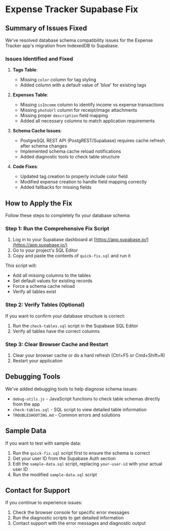 # Expense Tracker Supabase Fix

## Summary of Issues Fixed

We've resolved database schema compatibility issues for the Expense Tracker app's migration from IndexedDB to Supabase.

### Issues Identified and Fixed

1. **Tags Table**:
   - Missing `color` column for tag styling
   - Added column with a default value of 'blue' for existing tags

2. **Expenses Table**:
   - Missing `isIncome` column to identify income vs expense transactions
   - Missing `photoUrl` column for receipt/image attachments
   - Missing proper `description` field mapping
   - Added all necessary columns to match application requirements

3. **Schema Cache Issues**:
   - PostgreSQL REST API (PostgREST/Supabase) requires cache refresh after schema changes
   - Implemented schema cache reload notifications
   - Added diagnostic tools to check table structure

4. **Code Fixes**:
   - Updated tag creation to properly include color field
   - Modified expense creation to handle field mapping correctly
   - Added fallbacks for missing fields

## How to Apply the Fix

Follow these steps to completely fix your database schema:

### Step 1: Run the Comprehensive Fix Script

1. Log in to your Supabase dashboard at [https://app.supabase.io/](https://app.supabase.io/)
2. Go to your project's SQL Editor
3. Copy and paste the contents of `quick-fix.sql` and run it

This script will:
- Add all missing columns to the tables
- Set default values for existing records
- Force a schema cache reload
- Verify all tables exist

### Step 2: Verify Tables (Optional)

If you want to confirm your database structure is correct:

1. Run the `check-tables.sql` script in the Supabase SQL Editor
2. Verify all tables have the correct columns

### Step 3: Clear Browser Cache and Restart

1. Clear your browser cache or do a hard refresh (Ctrl+F5 or Cmd+Shift+R)
2. Restart your application

## Debugging Tools

We've added debugging tools to help diagnose schema issues:

- `debug-utils.js` - JavaScript functions to check table schemas directly from the app
- `check-tables.sql` - SQL script to view detailed table information
- `TROUBLESHOOTING.md` - Common errors and solutions

## Sample Data

If you want to test with sample data:

1. Run the `quick-fix.sql` script first to ensure the schema is correct
2. Get your user ID from the Supabase Auth section
3. Edit the `sample-data.sql` script, replacing `your-user-id` with your actual user ID
4. Run the modified `sample-data.sql` script

## Contact for Support

If you continue to experience issues:

1. Check the browser console for specific error messages
2. Run the diagnostic scripts to get detailed information
3. Contact support with the error messages and diagnostic output 